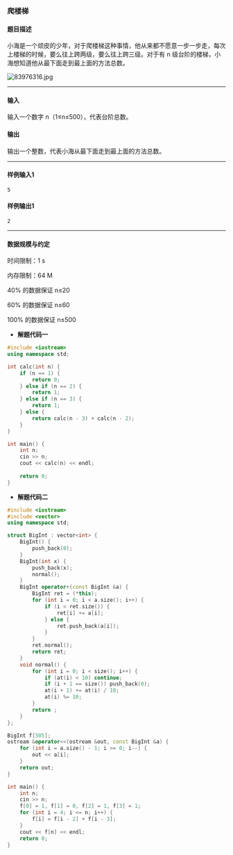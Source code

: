 ### 爬楼梯

#### 题目描述

小海是一个顽皮的少年，对于爬楼梯这种事情，他从来都不愿意一步一步走，每次上楼梯的时候，要么往上跨两级，要么往上跨三级。对于有 n 级台阶的楼梯，小海想知道他从最下面走到最上面的方法总数。

![83976316.jpg](http://jisuanke.oss-cn-beijing.aliyuncs.com/18-12-11/83976316.jpg)

------

#### 输入

输入一个数字 n（1≤n≤500），代表台阶总数。

#### 输出

输出一个整数，代表小海从最下面走到最上面的方法总数。

------

#### 样例输入1

```
5
```

#### 样例输出1

```
2
```

------

#### 数据规模与约定

时间限制：1 s

内存限制：64 M

40% 的数据保证 n≤20

60% 的数据保证 n≤60

100% 的数据保证 n≤500

- **解题代码一**

``` c++
#include <iostream>
using namespace std;

int calc(int n) {
	if (n == 1) {
		return 0;
	} else if (n == 2) {
		return 1;
	} else if (n == 3) {
		return 1;
	} else {
		return calc(n - 3) + calc(n - 2); 
	}
}

int main() {
	int n;
	cin >> n;
	cout << calc(n) << endl;
	
	return 0;
} 
```

- **解题代码二**

``` c++
#include <iostream>
#include <vector>
using namespace std;

struct BigInt : vector<int> {
	BigInt() {
		push_back(0);
	}
	BigInt(int x) {
		push_back(x);
		normal();
	}
	BigInt operator+(const BigInt &a) {
		BigInt ret = (*this);
		for (int i = 0; i < a.size(); i++) {
			if (i < ret.size()) {
				ret[i] += a[i];
			} else {
				ret.push_back(a[i]);
			}
		}
		ret.normal();
		return ret;
	}
	void normal() {
		for (int i = 0; i < size(); i++) {
			if (at(i) < 10) continue;
			if (i + 1 == size()) push_back(0);
			at(i + 1) += at(i) / 10;
			at(i) %= 10;
		}
		return ;
	}
};

BigInt f[505];
ostream &operator<<(ostream &out, const BigInt &a) {
	for (int i = a.size() - 1; i >= 0; i--) {
		out << a[i];
	}
	return out;
}

int main() {
	int n;
	cin >> n;
	f[0] = 1, f[1] = 0, f[2] = 1, f[3] = 1;
	for (int i = 4; i <= n; i++) {
		f[i] = f[i - 2] + f[i - 3];
	}
	cout << f[n] << endl;
	return 0;
}
```

